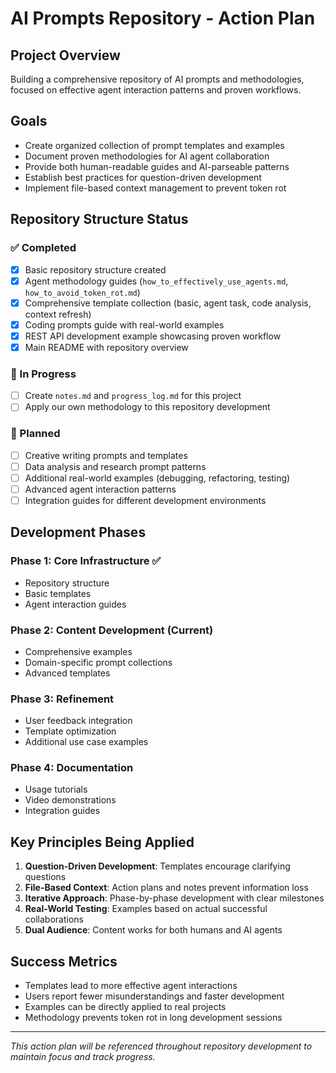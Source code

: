 # AI Prompts Repository - Action Plan

## Project Overview
Building a comprehensive repository of AI prompts and methodologies, focused on effective agent interaction patterns and proven workflows.

## Goals
- Create organized collection of prompt templates and examples
- Document proven methodologies for AI agent collaboration
- Provide both human-readable guides and AI-parseable patterns
- Establish best practices for question-driven development
- Implement file-based context management to prevent token rot

## Repository Structure Status

### ✅ Completed
- [x] Basic repository structure created
- [x] Agent methodology guides (`how_to_effectively_use_agents.md`, `how_to_avoid_token_rot.md`)
- [x] Comprehensive template collection (basic, agent task, code analysis, context refresh)
- [x] Coding prompts guide with real-world examples
- [x] REST API development example showcasing proven workflow
- [x] Main README with repository overview

### 🔄 In Progress
- [ ] Create `notes.md` and `progress_log.md` for this project
- [ ] Apply our own methodology to this repository development

### 📝 Planned
- [ ] Creative writing prompts and templates
- [ ] Data analysis and research prompt patterns
- [ ] Additional real-world examples (debugging, refactoring, testing)
- [ ] Advanced agent interaction patterns
- [ ] Integration guides for different development environments

## Development Phases

### Phase 1: Core Infrastructure ✅
- Repository structure
- Basic templates
- Agent interaction guides

### Phase 2: Content Development (Current)
- Comprehensive examples
- Domain-specific prompt collections
- Advanced templates

### Phase 3: Refinement
- User feedback integration
- Template optimization
- Additional use case examples

### Phase 4: Documentation
- Usage tutorials
- Video demonstrations
- Integration guides

## Key Principles Being Applied
1. **Question-Driven Development**: Templates encourage clarifying questions
2. **File-Based Context**: Action plans and notes prevent information loss
3. **Iterative Approach**: Phase-by-phase development with clear milestones
4. **Real-World Testing**: Examples based on actual successful collaborations
5. **Dual Audience**: Content works for both humans and AI agents

## Success Metrics
- Templates lead to more effective agent interactions
- Users report fewer misunderstandings and faster development
- Examples can be directly applied to real projects
- Methodology prevents token rot in long development sessions

---

*This action plan will be referenced throughout repository development to maintain focus and track progress.*
